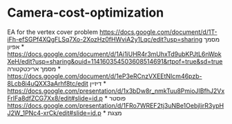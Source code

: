 # Camera-cost-optimization
EA for the vertex cover problem
https://docs.google.com/document/d/1T-iFh-efSGPf4XQgFLSq7Xo-2XozHz0fHWviA2y1Lqc/edit?usp=sharing מסמך אפיון *
https://docs.google.com/document/d/1Ai1iUHR4r3mUhxTd9ubKPJtL6nWpkXeH/edit?usp=sharing&ouid=114160354503608514691&rtpof=true&sd=true מסמך אריכטקטורה *
https://docs.google.com/document/d/1eP3eRCnzVXEEtNIcm46pzb-8Lcb8i4uQXX3aArhf8tc/edit דיזיין *
https://docs.google.com/presentation/d/1x3bDw8r_nmkTuu8PmioJIBfhJ2VxFrIFa8dfZCG7Xx8/edit#slide=id.p * פוסטר 
https://docs.google.com/presentation/d/1FRo7WREF2tj3uNBe1OebjIirR3ypHJ2W_1PNc4-xrCk/edit#slide=id.p * מצגת
